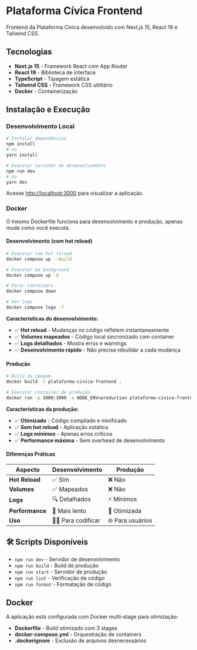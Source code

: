 # Plataforma Cívica Frontend

Frontend da Plataforma Cívica desenvolvido com Next.js 15, React 19 e Tailwind CSS.

## Tecnologias

- **Next.js 15** - Framework React com App Router
- **React 19** - Biblioteca de interface
- **TypeScript** - Tipagem estática
- **Tailwind CSS** - Framework CSS utilitário
- **Docker** - Containerização

## Instalação e Execução

### Desenvolvimento Local

```bash
# Instalar dependências
npm install
# ou
yarn install

# Executar servidor de desenvolvimento
npm run dev
# ou
yarn dev
```

Acesse [http://localhost:3000](http://localhost:3000) para visualizar a aplicação.

### Docker

O mesmo Dockerfile funciona para desenvolvimento e produção, apenas muda como você executa.

#### Desenvolvimento (com hot reload)
```bash
# Executar com hot reload
docker compose up --build

# Executar em background
docker compose up -d

# Parar containers
docker compose down

# Ver logs
docker compose logs -f
```

**Características do desenvolvimento:**
- ✅ **Hot reload** - Mudanças no código refletem instantaneamente
- ✅ **Volumes mapeados** - Código local sincronizado com container
- ✅ **Logs detalhados** - Mostra erros e warnings
- ✅ **Desenvolvimento rápido** - Não precisa rebuildar a cada mudança

#### Produção
```bash
# Build da imagem
docker build -t plataforma-civica-frontend .

# Executar container de produção
docker run -p 3000:3000 -e NODE_ENV=production plataforma-civica-frontend
```

**Características da produção:**
- ✅ **Otimizado** - Código compilado e minificado
- ✅ **Sem hot reload** - Aplicação estática
- ✅ **Logs mínimos** - Apenas erros críticos
- ✅ **Performance máxima** - Sem overhead de desenvolvimento

#### Diferenças Práticas

| Aspecto | Desenvolvimento | Produção |
|---------|----------------|----------|
| **Hot Reload** | ✅ Sim | ❌ Não |
| **Volumes** | ✅ Mapeados | ❌ Não |
| **Logs** | 🔍 Detalhados | ⚡ Mínimos |
| **Performance** | 🐌 Mais lento | 🚀 Otimizada |
| **Uso** | 👨‍💻 Para codificar | 🌐 Para usuários |

## 🛠️ Scripts Disponíveis

- `npm run dev` - Servidor de desenvolvimento
- `npm run build` - Build de produção
- `npm run start` - Servidor de produção
- `npm run lint` - Verificação de código
- `npm run format` - Formatação de código

## Docker

A aplicação está configurada com Docker multi-stage para otimização:

- **Dockerfile** - Build otimizado com 3 stages
- **docker-compose.yml** - Orquestração de containers
- **.dockerignore** - Exclusão de arquivos desnecessários